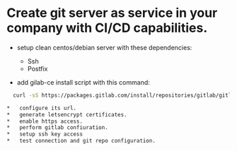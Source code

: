 # Create git server as service in your company with CI/CD capabilities.

*   setup clean centos/debian server with these dependencies:
    *   Ssh
    *   Postfix

*   add gilab-ce install script with this command:
```bash
  curl -sS https://packages.gitlab.com/install/repositories/gitlab/gitlab-ce/script.rpm.sh | sudo bash]

*   configure its url.
*   generate letsencrypt certificates.
*   enable https access.
*   perform gitlab confiuration.
*   setup ssh key access
*   test connection and git repo configuration.
